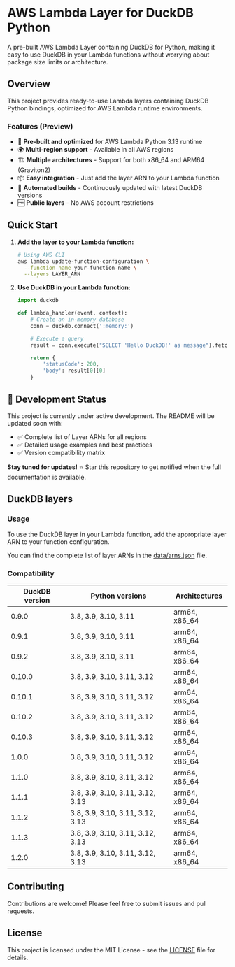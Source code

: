 # AWS Lambda Layer for DuckDB Python

A pre-built AWS Lambda Layer containing DuckDB for Python, making it easy to use DuckDB in your Lambda functions without worrying about package size limits or architecture.

## Overview

This project provides ready-to-use Lambda layers containing DuckDB Python bindings, optimized for AWS Lambda runtime environments.

### Features (Preview)

- 🚀 **Pre-built and optimized** for AWS Lambda Python 3.13 runtime
- 🌍 **Multi-region support** - Available in all AWS regions
- 🏗️ **Multiple architectures** - Support for both x86_64 and ARM64 (Graviton2)
- 📦 **Easy integration** - Just add the layer ARN to your Lambda function
- 🔄 **Automated builds** - Continuously updated with latest DuckDB versions
- 🆓 **Public layers** - No AWS account restrictions

## Quick Start

1. **Add the layer to your Lambda function:**

   ```bash
   # Using AWS CLI
   aws lambda update-function-configuration \
     --function-name your-function-name \
     --layers LAYER_ARN
   ```

2. **Use DuckDB in your Lambda function:**

   ```python
   import duckdb

   def lambda_handler(event, context):
       # Create an in-memory database
       conn = duckdb.connect(':memory:')

       # Execute a query
       result = conn.execute("SELECT 'Hello DuckDB!' as message").fetchall()

       return {
           'statusCode': 200,
           'body': result[0][0]
       }
   ```

## 🚧 Development Status

This project is currently under active development. The README will be updated soon with:

- ✅ Complete list of Layer ARNs for all regions
- ✅ Detailed usage examples and best practices
- ✅ Version compatibility matrix

**Stay tuned for updates!** ⭐ Star this repository to get notified when the full documentation is available.

## DuckDB layers

### Usage

To use the DuckDB layer in your Lambda function, add the appropriate layer ARN to your function configuration.

You can find the complete list of layer ARNs in the [data/arns.json](data/arns.json) file.

### Compatibility

<!-- COMPATIBILITY-LIST:START -->

| DuckDB version | Python versions | Architectures |
| -------------- | --------------- | ------------- |
| 0.9.0 | 3.8, 3.9, 3.10, 3.11 | arm64, x86_64 |
| 0.9.1 | 3.8, 3.9, 3.10, 3.11 | arm64, x86_64 |
| 0.9.2 | 3.8, 3.9, 3.10, 3.11 | arm64, x86_64 |
| 0.10.0 | 3.8, 3.9, 3.10, 3.11, 3.12 | arm64, x86_64 |
| 0.10.1 | 3.8, 3.9, 3.10, 3.11, 3.12 | arm64, x86_64 |
| 0.10.2 | 3.8, 3.9, 3.10, 3.11, 3.12 | arm64, x86_64 |
| 0.10.3 | 3.8, 3.9, 3.10, 3.11, 3.12 | arm64, x86_64 |
| 1.0.0 | 3.8, 3.9, 3.10, 3.11, 3.12 | arm64, x86_64 |
| 1.1.0 | 3.8, 3.9, 3.10, 3.11, 3.12 | arm64, x86_64 |
| 1.1.1 | 3.8, 3.9, 3.10, 3.11, 3.12, 3.13 | arm64, x86_64 |
| 1.1.2 | 3.8, 3.9, 3.10, 3.11, 3.12, 3.13 | arm64, x86_64 |
| 1.1.3 | 3.8, 3.9, 3.10, 3.11, 3.12, 3.13 | arm64, x86_64 |
| 1.2.0 | 3.8, 3.9, 3.10, 3.11, 3.12, 3.13 | arm64, x86_64 |

<!-- COMPATIBILITY-LIST:END -->

## Contributing

Contributions are welcome! Please feel free to submit issues and pull requests.

## License

This project is licensed under the MIT License - see the [LICENSE](LICENSE) file for details.
